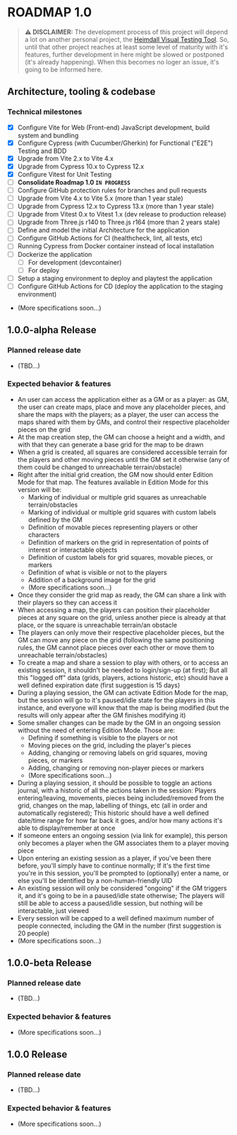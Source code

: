 # ROADMAP 1.0

> **:warning: DISCLAIMER:**
> The development process of this project will depend a lot on another personal project, the [Heimdall Visual Testing Tool](https://github.com/ranitopus/heimdall-visual-test). So, until that other project reaches at least some level of maturity with it's features, further development in here might be slowed or postponed (it's already happening). When this becomes no loger an issue, it's going to be informed here.

## Architecture, tooling & codebase
### Technical milestones
- [x] Configure Vite for Web (Front-end) JavaScript development, build system and bundling
- [x] Configure Cypress (with Cucumber/Gherkin) for Functional ("E2E") Testing and BDD
- [x] Upgrade from Vite 2.x to Vite 4.x
- [x] Upgrade from Cypress 10.x to Cypress 12.x
- [x] Configure Vitest for Unit Testing
- [ ] **Consolidate Roadmap 1.0 `IN PROGRESS`**
- [ ] Configure GitHub protection rules for branches and pull requests
- [ ] Upgrade from Vite 4.x to Vite 5.x (more than 1 year stale)
- [ ] Upgrade from Cypress 12.x to Cypress 13.x (more than 1 year stale)
- [ ] Upgrade from Vitest 0.x to Vitest 1.x (dev release to production release)
- [ ] Upgrade from Three.js r140 to Three.js r164 (more than 2 years stale)
- [ ] Define and model the initial Architecture for the application
- [ ] Configure GitHub Actions for CI (healthcheck, lint, all tests, etc)
- [ ] Running Cypress from Docker container instead of local installation
- [ ] Dockerize the application
  - [ ] For development (devcontainer)
  - [ ] For deploy
- [ ] Setup a staging environment to deploy and playtest the application
- [ ] Configure GitHub Actions for CD (deploy the application to the staging environment)
- (More specifications soon...)

## 1.0.0-alpha Release
### Planned release date
- (TBD...)
### Expected behavior & features
- An user can access the application either as a GM or as a player: as GM, the user can create maps, place and move any placeholder pieces, and share the maps with the players; as a player, the user can access the maps shared with them by GMs, and control their respective placeholder pieces on the grid
- At the map creation step, the GM can choose a height and a width, and with that they can generate a base grid for the map to be drawn
- When a grid is created, all squares are considered accessible terrain for the players and other moving pieces until the GM set it otherwise (any of them could be changed to unreachable terrain/obstacle)
- Right after the initial grid creation, the GM now should enter Edition Mode for that map. The features available in Edition Mode for this version will be:
  - Marking of individual or multiple grid squares as unreachable terrain/obstacles
  - Marking of individual or multiple grid squares with custom labels defined by the GM
  - Definition of movable pieces representing players or other characters
  - Definition of markers on the grid in representation of points of interest or interactable objects
  - Definition of custom labels for grid squares, movable pieces, or markers
  - Definition of what is visible or not to the players
  - Addition of a background image for the grid
  - (More specifications soon...)
- Once they consider the grid map as ready, the GM can share a link with their players so they can access it
- When accessing a map, the players can position their placeholder pieces at any square on the grid, unless another piece is already at that place, or the square is unreachable terrain/an obstacle
- The players can only move their respective placeholder pieces, but the GM can move any piece on the grid (following the same positioning rules, the GM cannot place pieces over each other or move them to unreachable terrain/obstacles)
- To create a map and share a session to play with others, or to access an existing session, it shouldn't be needed to login/sign-up (at first); But all this "logged off" data (grids, players, actions historic, etc) should have a well defined expiration date (first suggestion is 15 days)
- During a playing session, the GM can activate Edition Mode for the map, but the session will go to it's paused/idle state for the players in this instance, and everyone will know that the map is being modified (but the results will only appear after the GM finishes modifying it)
- Some smaller changes can be made by the GM in an ongoing session without the need of entering Edition Mode. Those are:
  - Defining if something is visible to the players or not
  - Moving pieces on the grid, including the player's pieces
  - Adding, changing or removing labels on grid squares, moving pieces, or markers
  - Adding, changing or removing non-player pieces or markers
  - (More specifications soon...)
- During a playing session, it should be possible to toggle an actions journal, with a historic of all the actions taken in the session: Players entering/leaving, movements, pieces being included/removed from the grid, changes on the map, labelling of things, etc (all in order and automatically registered); This historic should have a well defined date/time range for how far back it goes, and/or how many actions it's able to display/remember at once
- If someone enters an ongoing session (via link for example), this person only becomes a player when the GM associates them to a player moving piece
- Upon entering an existing session as a player, if you've been there before, you'll simply have to continue normally; If it's the first time you're in this session, you'll be prompted to (optionally) enter a name, or else you'll be identified by a non-human-friendly UID
- An existing session will only be considered "ongoing" if the GM triggers it, and it's going to be in a paused/idle state otherwise; The players will still be able to access a paused/idle session, but nothing will be interactable, just viewed
- Every session will be capped to a well defined maximum number of people connected, including the GM in the number (first suggestion is 20 people)
- (More specifications soon...)

## 1.0.0-beta Release
### Planned release date
- (TBD...)
### Expected behavior & features
- (More specifications soon...)

## 1.0.0 Release
### Planned release date
- (TBD...)
### Expected behavior & features
- (More specifications soon...)
